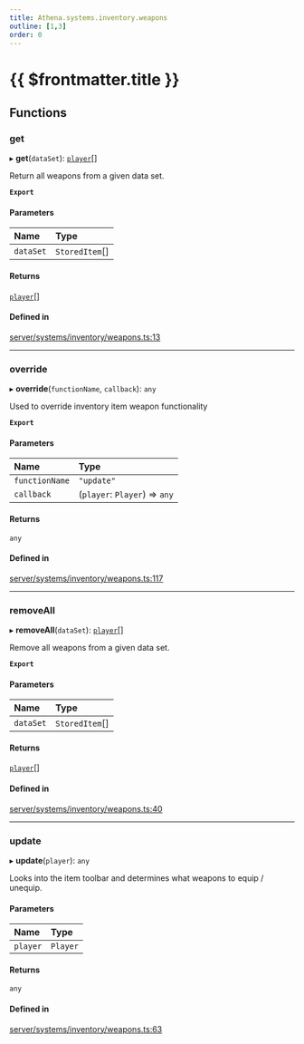 ```yaml
---
title: Athena.systems.inventory.weapons
outline: [1,3]
order: 0
---
```


# {{ $frontmatter.title }}


## Functions

### get

▸ **get**(`dataSet`): [`player`](server_config.md#player)[]

Return all weapons from a given data set.

**`Export`**

#### Parameters

| Name | Type |
| :------ | :------ |
| `dataSet` | `StoredItem`[] |

#### Returns

[`player`](server_config.md#player)[]

#### Defined in

[server/systems/inventory/weapons.ts:13](https://github.com/Stuyk/altv-athena/blob/552012ca4/src/core/server/systems/inventory/weapons.ts#L13)

___

### override

▸ **override**(`functionName`, `callback`): `any`

Used to override inventory item weapon functionality

**`Export`**

#### Parameters

| Name | Type |
| :------ | :------ |
| `functionName` | ``"update"`` |
| `callback` | (`player`: `Player`) => `any` |

#### Returns

`any`

#### Defined in

[server/systems/inventory/weapons.ts:117](https://github.com/Stuyk/altv-athena/blob/552012ca4/src/core/server/systems/inventory/weapons.ts#L117)

___

### removeAll

▸ **removeAll**(`dataSet`): [`player`](server_config.md#player)[]

Remove all weapons from a given data set.

**`Export`**

#### Parameters

| Name | Type |
| :------ | :------ |
| `dataSet` | `StoredItem`[] |

#### Returns

[`player`](server_config.md#player)[]

#### Defined in

[server/systems/inventory/weapons.ts:40](https://github.com/Stuyk/altv-athena/blob/552012ca4/src/core/server/systems/inventory/weapons.ts#L40)

___

### update

▸ **update**(`player`): `any`

Looks into the item toolbar and determines what weapons to equip / unequip.

#### Parameters

| Name | Type |
| :------ | :------ |
| `player` | `Player` |

#### Returns

`any`

#### Defined in

[server/systems/inventory/weapons.ts:63](https://github.com/Stuyk/altv-athena/blob/552012ca4/src/core/server/systems/inventory/weapons.ts#L63)

